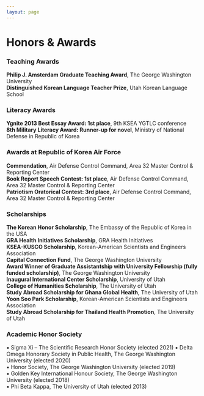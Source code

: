 ```yaml
---
layout: page
---
```


# Honors & Awards

### Teaching Awards
__Philip J. Amsterdam Graduate Teaching Award__, The George Washington University  
__Distinguished Korean Language Teacher Prize__, Utah Korean Language School  

### Literacy Awards
__Ygnite 2013 Best Essay Award: 1st place__, 9th KSEA YGTLC conference   
__8th Military Literacy Award: Runner-up for novel__, Ministry of National Defense in Republic of Korea  

### Awards at Republic of Korea Air Force
__Commendation__, Air Defense Control Command, Area 32 Master Control & Reporting Center   
__Book Report Speech Contest: 1st place__, Air Defense Control Command, Area 32 Master Control & Reporting Center   
__Patriotism Oratorical Contest: 3rd place__, Air Defense Control Command, Area 32 Master Control & Reporting Center

### Scholarships
__The Korean Honor Scholarship__, The Embassy of the Republic of Korea in the USA   
__GRA Health Initiatives Scholarship__, GRA Health Initiatives   
__KSEA-KUSCO Scholarship__, Korean-American Scientists and Engineers Association   
__Capital Connection Fund__, The George Washington University   
__Award Winner of Graduate Assistantship with University Fellowship (fully funded scholarship)__, The George Washington University   
__Inaugural International Center Scholarship__, University of Utah   
__College of Humanities Scholarship__, The University of Utah    
__Study Abroad Scholarship for Ghana Global Health__, The University of Utah   
__Yoon Soo Park Scholarship__, Korean-American Scientists and Engineers Association   
__Study Abroad Scholarship for Thailand Health Promotion__, The University of Utah     

### Academic Honor Society
▪ Sigma Xi – The Scientific Research Honor Society (elected 2021)
▪	Delta Omega Honorary Society in Public Health, The George Washington University (elected 2020)   
▪ Honor Society, The George Washington University (elected 2019)   
▪ Golden Key International Honour Society, The George Washington University (elected 2018)   
▪ Phi Beta Kappa, The University of Utah (elected 2013)
